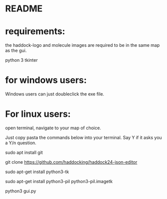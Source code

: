 # README

# requirements:

the haddock-logo and molecule images are required to be in the same map as the gui.

python 3
tkinter

# for windows users:

Windows users can just doubleclick the exe file.

# For linux users:

open terminal, navigate to your map of choice.

Just copy pasta the commands below into your terminal. Say Y if it asks you a Y/n question.

sudo apt install git

git clone https://github.com/haddocking/haddock24-json-editor

sudo apt-get install python3-tk

sudo apt-get install python3-pil python3-pil.imagetk

python3 gui.py 